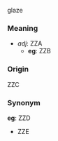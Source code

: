 glaze
### Meaning
+ _adj_: ZZA
    + __eg__: ZZB

### Origin

ZZC

### Synonym

__eg__: ZZD

+ ZZE


